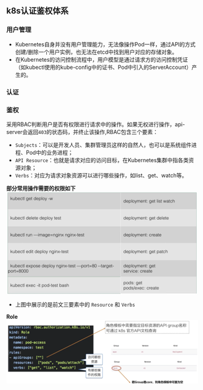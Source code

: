 ## k8s认证鉴权体系
### 用户管理
- Kubernetes自身并没有用户管理能力，无法像操作Pod一样，通过API的方式创建/删除一个用户实例，也无法在etcd中找到用户对应的存储对象。
- 在Kubernetes的访问控制流程中，用户模型是通过请求方的访问控制凭证（如kubectl使用的kube-config中的证书、Pod中引入的ServerAccount）产生的。

### 认证

### 鉴权
采用RBAC判断用户是否有权限进行请求中的操作。如果无权进行操作，api-server会返回`403`的状态码，并终止该操作,RBAC包含三个要素：
- `Subjects`：可以是开发人员、集群管理员这样的自然人，也可以是系统组件进程、Pod中的业务进程；
- `API Resource`：也就是请求对应的访问目标，在Kubernetes集群中指各类资源对象；
- `Verbs`：对应为请求对象资源可以进行哪些操作，如list、get、watch等。

**部分常用操作需要的权限如下**
![k8s_rbac](https://github.com/com-wushuang/goBasic/blob/main/image/k8s_rbac.png)
- 上图中展示的是前文三要素中的 `Resource` 和 `Verbs`

**Role**
![k8s_role](https://github.com/com-wushuang/goBasic/blob/main/image/k8s_role.png)
